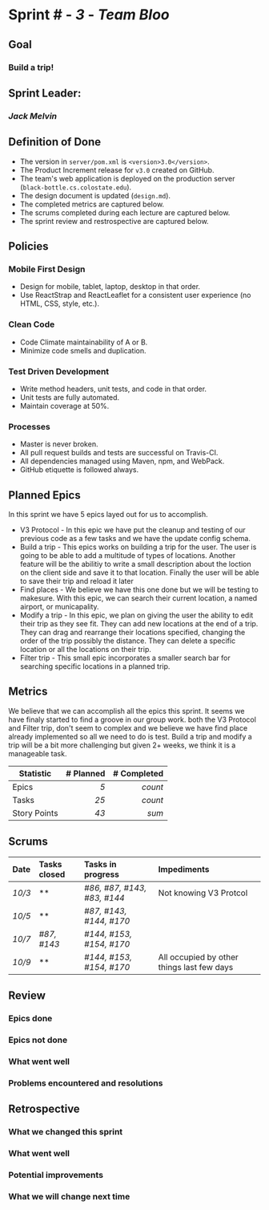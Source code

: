 # Sprint # - *3* - *Team Bloo*

## Goal
### Build a trip!

## Sprint Leader: 
### *Jack Melvin*


## Definition of Done

* The version in `server/pom.xml` is `<version>3.0</version>`.
* The Product Increment release for `v3.0` created on GitHub.
* The team's web application is deployed on the production server (`black-bottle.cs.colostate.edu`).
* The design document is updated (`design.md`).
* The completed metrics are captured below.
* The scrums completed during each lecture are captured below.
* The sprint review and restrospective are captured below.


## Policies

### Mobile First Design
* Design for mobile, tablet, laptop, desktop in that order.
* Use ReactStrap and ReactLeaflet for a consistent user experience (no HTML, CSS, style, etc.).

### Clean Code
* Code Climate maintainability of A or B.
* Minimize code smells and duplication.

### Test Driven Development
* Write method headers, unit tests, and code in that order.
* Unit tests are fully automated.
* Maintain coverage at 50%.

### Processes
* Master is never broken. 
* All pull request builds and tests are successful on Travis-CI.
* All dependencies managed using Maven, npm, and WebPack.
* GitHub etiquette is followed always.


## Planned Epics
In this sprint we have 5 epics layed out for us to accomplish.
* V3 Protocol - In this epic we have put the cleanup and testing of our previous code as a few tasks and we have the update config schema.
* Build a trip - This epics works on building a trip for the user. The user is going to be able to add a multitude of types of locations. Another feature will be the abilitiy to write a small description about the loction on the client side and save it to that location. Finally the user will be able to save their trip and reload it later
* Find places - We believe we have this one done but we will be testing to makesure. With this epic, we can search their current location, a named airport, or municapality.
* Modify a trip - In this epic, we plan on giving the user the ability to edit their trip as they see fit. They can add new locations at the end of a trip. They can drag and rearrange their locations specified, changing the order of the trip possibly the distance. They can delete a specific location or all the locations on their trip.
* Filter trip - This small epic incorporates a smaller search bar for searching specific locations in a planned trip.

## Metrics
We believe that we can accomplish all the epics this sprint. It seems we have finaly started to find a groove in our group work. both the V3 Protocol and Filter trip, don't seem to complex and we believe we have find place already implemented so all we need to do is test. Build a trip and modify a trip will be a bit more challenging but given 2+ weeks, we think it is a manageable task. 

| Statistic | # Planned | # Completed |
| --- | ---: | ---: |
| Epics | *5* | *count* |
| Tasks |  *25*   | *count* | 
| Story Points |  *43*  | *sum* | 


## Scrums

| Date | Tasks closed  | Tasks in progress | Impediments |
| :--- | :--- | :--- | :--- |
| *10/3* | ** | *#86, #87, #143, #83, #144* | Not knowing V3 Protcol  | 
| *10/5* | ** | *#87, #143, #144, #170* |  | 
| *10/7* | *#87, #143* | *#144, #153, #154, #170* |  | 
| *10/9* | ** | *#144, #153, #154, #170* | All occupied by other things last few days | 



## Review

### Epics done  

### Epics not done 

### What went well

### Problems encountered and resolutions


## Retrospective

### What we changed this sprint

### What went well

### Potential improvements

### What we will change next time
